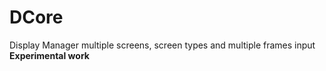 # DCore
 Display Manager multiple screens, screen types and multiple frames input  
 **Experimental work**
